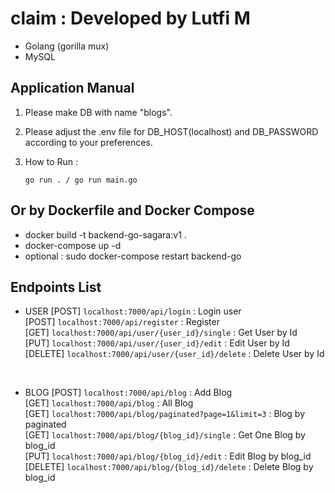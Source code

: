 
# claim : Developed by Lutfi M

- Golang (gorilla mux)
- MySQL

## Application Manual

1. Please make DB with name "blogs".
2. Please adjust the .env file for DB_HOST(localhost) and DB_PASSWORD according to your preferences.
2. How to Run :

   ```
   go run . / go run main.go
   ```

## Or by Dockerfile and Docker Compose

- docker build -t backend-go-sagara:v1 .
- docker-compose up -d
- optional : sudo docker-compose restart backend-go

## Endpoints List

- USER
[POST]       `localhost:7000/api/login` : Login user </br>
[POST]       `localhost:7000/api/register` : Register </br>
[GET]       `localhost:7000/api/user/{user_id}/single` : Get User by Id </br>
[PUT]       `localhost:7000/api/user/{user_id}/edit` : Edit User by Id </br>
[DELETE]       `localhost:7000/api/user/{user_id}/delete` : Delete User by Id </br>
</br>

- BLOG
[POST]      `localhost:7000/api/blog` : Add Blog</br>
[GET]       `localhost:7000/api/blog` : All Blog</br>
[GET]       `localhost:7000/api/blog/paginated?page=1&limit=3` : Blog by paginated </br>
[GET]       `localhost:7000/api/blog/{blog_id}/single` : Get One Blog by blog_id</br>
[PUT]       `localhost:7000/api/blog/{blog_id}/edit` : Edit Blog by blog_id</br>
[DELETE]    `localhost:7000/api/blog/{blog_id}/delete` : Delete Blog by blog_id</br>
</br>
